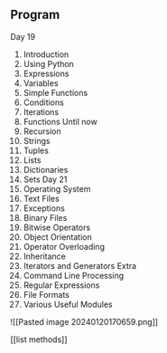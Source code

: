 ## Program
Day 19
1. Introduction
2. Using Python
3. Expressions
4. Variables
5. Simple Functions
6. Conditions
7. Iterations
8. Functions
Until now
9. Recursion
10. Strings
11. Tuples
12. Lists
13. Dictionaries
14. Sets
Day 21
15. Operating System
16. Text Files
17. Exceptions
18. Binary Files
19. Bitwise Operators
20. Object Orientation
21. Operator Overloading
22. Inheritance
23. Iterators and Generators
Extra
24. Command Line Processing
25. Regular Expressions
26. File Formats
27. Various Useful Modules


![[Pasted image 20240120170659.png]]

[[list methods]]